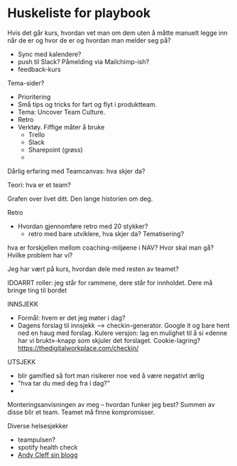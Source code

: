# Huskeliste for playbook

Hvis det går kurs, hvordan vet man om dem uten å måtte manuelt legge inn når de er og hvor de er og hvordan man melder seg på? 
* Sync med kalendere? 
* push til Slack? Påmelding via Mailchimp-ish?
* feedback-kurs 

Tema-sider? 
* Prioritering
* Små tips og tricks for fart og flyt i produktteam. 
* Tema: Uncover Team Culture. 
* Retro
* Verktøy. Fiffige måter å bruke
    * Trello
    * Slack
    * Sharepoint (grøss)
    * 
    

Dårlig erfaring med Teamcanvas: hva skjer da? 

Teori: hva er et team? 

Grafen over livet ditt. 
Den lange historien om deg. 



Retro
* Hvordan gjennomføre retro med 20 stykker?
    * retro med bare utviklere, hva skjer da? Tematisering? 

hva er forskjellen mellom coaching-miljøene i NAV? Hvor skal man gå? Hvilke problem har vi? 

Jeg har vært på kurs, hvordan dele med resten av teamet? 

IDOARRT 
roller: jeg står for rammene, dere står for innholdet. Dere må bringe ting til bordet 

INNSJEKK
* Formål: hvem er det jeg møter i dag? 
* Dagens forslag til innsjekk --> checkin-generator. Google it og bare hent ned en haug med forslag. Kulere versjon: lag en mulighet til å si «denne har vi brukt»-knapp som skjuler det forslaget. Cookie-lagring? https://thedigitalworkplace.com/checkin/ 

UTSJEKK
* blir gamified så fort man risikerer noe ved å være negativt ærlig
* "hva tar du med deg fra i dag?" 
* 

Monteringsanvisningen av meg – hvordan funker jeg best? Summen av disse blir et team. Teamet må finne kompromisser. 

Diverse helsesjekker
- teampulsen?
- spotify health check 
- [Andy Cleff sin blogg](https://www.andycleff.com/2022/07/agile-team-health-check-models/)